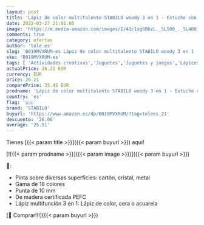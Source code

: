 ```yaml
---
layout: post
title: 'Lápiz de color multitalento STABILO woody 3 en 1 - Estuche con 18 colores + 1 sacapuntas + 1 pincel'
date: 2022-03-27 21:01:05
image: 'https://m.media-amazon.com/images/I/41c1sgGBbzL._SL500_._SL400_.jpg'
comments: true
category: ofertas
author: 'tole.es'
slug: 'B019MVXRUM-es Lápiz de color multitalento STABILO woody 3 en 1 - Estuche...'
sku: 'B019MVXRUM-es'
tags: [ 'Actividades creativas','Juguetes','Juguetes y juegos','Lápices de colores para niños','Material de escritura y dibujo para niños','lápiz','stabilo', ]
actualPrice: 26.21 EUR
currency: EUR
price: 26.21
comparePrice: 35.45 EUR
prodname: 'Lápiz de color multitalento STABILO woody 3 en 1 - Estuche con 18 colores + 1 sacapuntas + 1 pincel'
country: 'es'
flag: '🇪🇸'
brand: 'STABILO'
buyurl: 'https://www.amazon.es/dp/B019MVXRUM/?tag=tolees-21'
descuento: '26.06'
average: '25.51'
---
```


Tienes [{{< param title >}}]({{< param buyurl >}}) aqui!

[![{{< param prodname >}}]({{< param image >}})]({{< param buyurl >}})

🔎:

- Pinta sobre diversas superficies: cartón, cristal, metal
- Gama de 18 colores
- Punta de 10 mm
- De madera certificada PEFC
- Lápiz multifunción 3 en 1: Lápiz de color, cera o acuarela

[🛒 Comprar!!!]({{< param buyurl >}})
